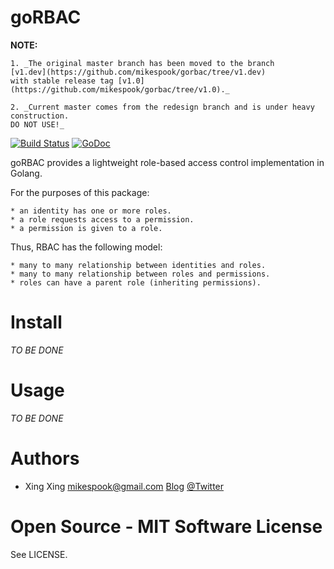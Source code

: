 goRBAC 
======

__NOTE:__

	1. _The original master branch has been moved to the branch 
	[v1.dev](https://github.com/mikespook/gorbac/tree/v1.dev) 
	with stable release tag [v1.0](https://github.com/mikespook/gorbac/tree/v1.0)._

	2. _Current master comes from the redesign branch and is under heavy construction.
	DO NOT USE!_

[![Build Status](https://travis-ci.org/mikespook/gorbac.png?branch=master)](https://travis-ci.org/mikespook/gorbac)
[![GoDoc](https://godoc.org/github.com/mikespook/gorbac?status.png)](https://godoc.org/github.com/mikespook/gorbac)

goRBAC provides a lightweight role-based access control implementation
in Golang.

For the purposes of this package:

	* an identity has one or more roles.
	* a role requests access to a permission.
	* a permission is given to a role.

Thus, RBAC has the following model:

	* many to many relationship between identities and roles.
	* many to many relationship between roles and permissions.
	* roles can have a parent role (inheriting permissions).


Install
=======

_TO BE DONE_
	
Usage
=====

_TO BE DONE_

Authors
=======

 * Xing Xing <mikespook@gmail.com> [Blog](http://mikespook.com) 
[@Twitter](http://twitter.com/mikespook)

Open Source - MIT Software License
==================================

See LICENSE.
